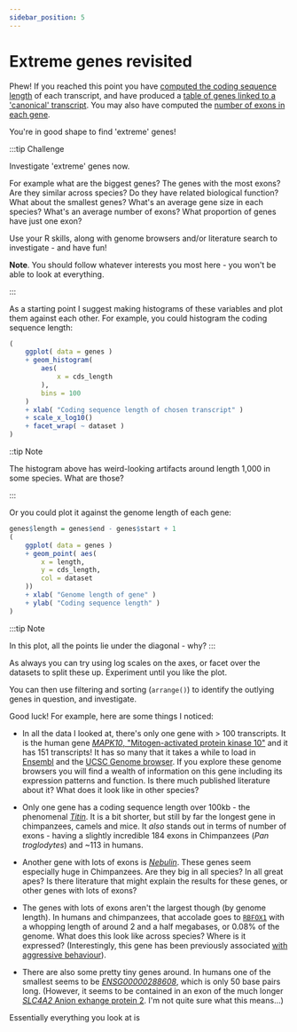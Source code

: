 ```yaml
---
sidebar_position: 5
---
```


# Extreme genes revisited

Phew!  If you reached this point you have [computed the coding sequence length](./006_long_genes_2.md) of each transcript, and have produced a [table of genes linked to a 'canonical' transcript](./007_canonical_transcripts.md).  You may also have computed the [number of exons in each gene](./007_how_many_exons.md).

You're in good shape to find 'extreme' genes!

:::tip Challenge

Investigate 'extreme' genes now.

For example what are the biggest genes?  The genes with the most exons?  Are they similar across species?  Do they have related biological function?  What about the smallest genes?  What's an average gene size in each species?  What's an average number of exons?  What proportion of genes have just one exon?

Use your R skills, along with genome browsers and/or literature search to investigate - and have fun!

**Note**. You should follow whatever interests you most here - you won't be able to look at everything.

:::

As a starting point I suggest making histograms of these variables and plot them against each other.  For example, you could histogram the coding sequence length:
```r
(
	ggplot( data = genes )
	+ geom_histogram(
		aes(
			x = cds_length
		),
		bins = 100
	)
	+ xlab( "Coding sequence length of chosen transcript" )
	+ scale_x_log10()
	+ facet_wrap( ~ dataset )
)
```

::tip Note

The histogram above has weird-looking artifacts around length 1,000 in some species.  What are those?

:::

Or you could plot it against the genome length of each gene:
```r
genes$length = genes$end - genes$start + 1
(
	ggplot( data = genes )
	+ geom_point( aes(
		x = length,
		y = cds_length,
		col = dataset
	))
	+ xlab( "Genome length of gene" )
	+ ylab( "Coding sequence length" )
)
```

:::tip Note

In this plot, all the points lie under the diagonal - why?
:::

As always you can try using log scales on the axes, or facet over the datasets to split these up.  Experiment until you
like the plot.

You can then use filtering and sorting (`arrange()`) to identify the outlying genes in question, and investigate.

Good luck!  For example, here are some things I noticed:

* In all the data I looked at, there's only one gene with > 100 transcripts. It is the human gene [*MAPK10*, "Mitogen-activated
  protein kinase 10"](https://www.uniprot.org/uniprot/P53779) and it has 151 transcripts! It has so many that it takes a while to load in
  [Ensembl](http://www.ensembl.org/Homo_sapiens/Gene/Summary?db=core;g=ENSG00000109339;r=4:85990007-86594625) and the
  [UCSC Genome browser](https://genome-euro.ucsc.edu/cgi-bin/hgTracks?db=hg38&lastVirtModeType=default&lastVirtModeExtraState=&virtModeType=default&virtMode=0&nonVirtPosition=&position=chr4%3A86016491%2D86594110&hgsid=275896231_HieWdPQTMOsgYQUFAnwTALgAECs0).
  If you explore these genome browsers you will find a wealth of information on this gene including its expression patterns and function. Is there much published literature about it?
  What does it look like in other species?

* Only one gene has a coding sequence length over 100kb - the phenomenal [*Titin*](https://en.wikipedia.org/wiki/Titin).
  It is a bit shorter, but still by far the longest gene in chimpanzees, camels and mice.  It *also* stands out in terms
of number of exons - having a slightly incredible 184 exons in Chimpanzees (*Pan troglodytes*) and ~113 in humans.

* Another gene with lots of exons is [*Nebulin*](https://en.wikipedia.org/wiki/Nebulin). These genes seem especially huge in Chimpanzees. Are
they big in all species? In all great apes? Is there literature that might explain the results for these genes, or other
genes with lots of exons?
  
* The genes with lots of exons aren't the largest though (by genome length). In humans and chimpanzees, that accolade goes
  to [`RBFOX1`](http://www.ensembl.org/Homo_sapiens/Gene/Summary?db=core;g=ENSG00000078328;r=16:5239802-7713340)
  with a whopping length of around 2 and a half megabases, or 0.08% of the genome. What does this look
  like across species? Where is it expressed? (Interestingly, this gene has been previously associated [with aggressive
  behaviour](https://www.nature.com/articles/s41380-018-0068-7)).

* There are also some pretty tiny genes around. In humans one of the smallest seems to be
  [*ENSG00000288608*](http://www.ensembl.org/Homo_sapiens/Gene/Summary?db=core;g=ENSG00000288608;r=7:151061928-151061978;t=ENST00000674552),
  which is only 50 base pairs long. (However, it seems to be contained in an exon of the much
  longer [*SLC4A2* Anion exhange protein 2](https://genome-euro.ucsc.edu/cgi-bin/hgTracks?db=hg38&lastVirtModeType=default&lastVirtModeExtraState=&virtModeType=default&virtMode=0&nonVirtPosition=&position=chr7%3A151061877%2D151062029&hgsid=275886241_mxgWOGDr4elcf2SdW0zGz6ukwVJW).
  I'm not quite sure what this means...)

Essentially everything you look at is